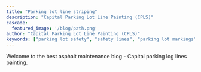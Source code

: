 ```yaml
---
title: "Parking lot line striping"
description: "Capital Parking Lot Line Painting (CPLS)"
cascade:
  featured_image: '/blog/path.png'
author: "Capital Parking Lot Line Painting (CPLS)"
keywords: ["parking lot safety", "safety lines", "parking lot markings", "traffic management", "CPLS", "Toronto", "Ottawa", "Oakville", "Barrie", "London", "Ontario"]
---
```

Welcome to the best asphalt maintenance blog - Capital parking log lines painting.
